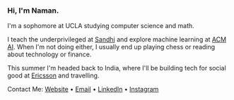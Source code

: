 ### Hi, I'm Naman.

I'm a sophomore at UCLA studying computer science and math.

I teach the underprivileged at [Sandhi](https://sandhi-the-connect.github.io/) and explore machine learning at [ACM AI](https://www.uclaacm.com/). When I'm not doing either, I usually end up playing chess or reading about technology or finance.

This summer I'm headed back to India, where I'll be building tech for social good at [Ericsson](https://www.ericsson.com/en/about-us/company-facts/ericsson-worldwide/india) and travelling. 

Contact Me: [Website](https://namanmodani.com/) • [Email](modani@ucla.edu) • [LinkedIn](https://www.linkedin.com/in/namanmodani/) • [Instagram](https://www.instagram.com/naman_modani/)
